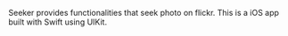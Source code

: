 Seeker provides functionalities that seek photo on flickr.
This is a iOS app built with Swift using UIKit.
